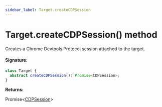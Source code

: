```yaml
---
sidebar_label: Target.createCDPSession
---
```


# Target.createCDPSession() method

Creates a Chrome Devtools Protocol session attached to the target.

#### Signature:

```typescript
class Target {
  abstract createCDPSession(): Promise<CDPSession>;
}
```

**Returns:**

Promise&lt;[CDPSession](./puppeteer.cdpsession.md)&gt;
